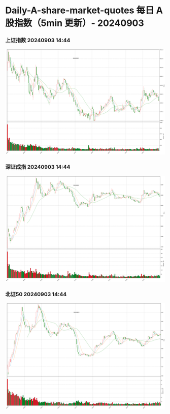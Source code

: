 
# Daily-A-share-market-quotes 每日 A 股指数（5min 更新）- 20240903

### 上证指数 20240903 14:44
![](./fig/2024/9/20240903-sh000001.png)

### 深证成指 20240903 14:44
![](./fig/2024/9/20240903-sz399001.png)

### 北证50 20240903 14:44
![](./fig/2024/9/20240903-bj899050.png)
